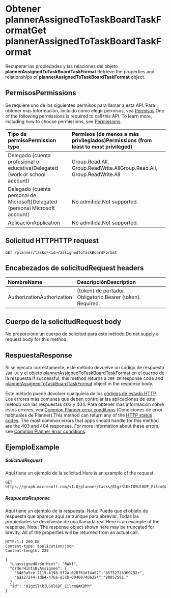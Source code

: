 # <a name="get-plannerassignedtotaskboardtaskformat"></a><span data-ttu-id="40745-101">Obtener plannerAssignedToTaskBoardTaskFormat</span><span class="sxs-lookup"><span data-stu-id="40745-101">Get plannerAssignedToTaskBoardTaskFormat</span></span>

<span data-ttu-id="40745-102">Recuperar las propiedades y las relaciones del objeto **plannerAssignedToTaskBoardTaskFormat**.</span><span class="sxs-lookup"><span data-stu-id="40745-102">Retrieve the properties and relationships of **plannerAssignedToTaskBoardTaskFormat** object.</span></span>
## <a name="permissions"></a><span data-ttu-id="40745-103">Permisos</span><span class="sxs-lookup"><span data-stu-id="40745-103">Permissions</span></span>
<span data-ttu-id="40745-p101">Se requiere uno de los siguientes permisos para llamar a esta API. Para obtener más información, incluido cómo elegir permisos, vea [Permisos](../../../concepts/permissions_reference.md).</span><span class="sxs-lookup"><span data-stu-id="40745-p101">One of the following permissions is required to call this API. To learn more, including how to choose permissions, see [Permissions](../../../concepts/permissions_reference.md).</span></span>

|<span data-ttu-id="40745-106">Tipo de permiso</span><span class="sxs-lookup"><span data-stu-id="40745-106">Permission type</span></span>      | <span data-ttu-id="40745-107">Permisos (de menos a más privilegiados)</span><span class="sxs-lookup"><span data-stu-id="40745-107">Permissions (from least to most privileged)</span></span>              |
|:--------------------|:---------------------------------------------------------|
|<span data-ttu-id="40745-108">Delegado (cuenta profesional o educativa)</span><span class="sxs-lookup"><span data-stu-id="40745-108">Delegated (work or school account)</span></span> | <span data-ttu-id="40745-109">Group.Read.All, Group.ReadWrite.All</span><span class="sxs-lookup"><span data-stu-id="40745-109">Group.Read.All, Group.ReadWrite.All</span></span>    |
|<span data-ttu-id="40745-110">Delegado (cuenta personal de Microsoft)</span><span class="sxs-lookup"><span data-stu-id="40745-110">Delegated (personal Microsoft account)</span></span> | <span data-ttu-id="40745-111">No admitida.</span><span class="sxs-lookup"><span data-stu-id="40745-111">Not supported.</span></span>    |
|<span data-ttu-id="40745-112">Aplicación</span><span class="sxs-lookup"><span data-stu-id="40745-112">Application</span></span> | <span data-ttu-id="40745-113">No admitida.</span><span class="sxs-lookup"><span data-stu-id="40745-113">Not supported.</span></span> |

## <a name="http-request"></a><span data-ttu-id="40745-114">Solicitud HTTP</span><span class="sxs-lookup"><span data-stu-id="40745-114">HTTP request</span></span>
<!-- { "blockType": "ignored" } -->
```http
GET /planner/tasks/<id>/assignedToTaskBoardFormat
```
## <a name="request-headers"></a><span data-ttu-id="40745-115">Encabezados de solicitud</span><span class="sxs-lookup"><span data-stu-id="40745-115">Request headers</span></span>
| <span data-ttu-id="40745-116">Nombre</span><span class="sxs-lookup"><span data-stu-id="40745-116">Name</span></span>      |<span data-ttu-id="40745-117">Descripción</span><span class="sxs-lookup"><span data-stu-id="40745-117">Description</span></span>|
|:----------|:----------|
| <span data-ttu-id="40745-118">Authorization</span><span class="sxs-lookup"><span data-stu-id="40745-118">Authorization</span></span>  | <span data-ttu-id="40745-p102">{token} de portador. Obligatorio.</span><span class="sxs-lookup"><span data-stu-id="40745-p102">Bearer {token}. Required.</span></span> |

## <a name="request-body"></a><span data-ttu-id="40745-121">Cuerpo de la solicitud</span><span class="sxs-lookup"><span data-stu-id="40745-121">Request body</span></span>
<span data-ttu-id="40745-122">No proporcione un cuerpo de solicitud para este método.</span><span class="sxs-lookup"><span data-stu-id="40745-122">Do not supply a request body for this method.</span></span>

## <a name="response"></a><span data-ttu-id="40745-123">Respuesta</span><span class="sxs-lookup"><span data-stu-id="40745-123">Response</span></span>

<span data-ttu-id="40745-124">Si se ejecuta correctamente, este método devuelve un código de respuesta `200 OK` y el objeto [plannerAssignedToTaskBoardTaskFormat](../resources/plannerassignedtotaskboardtaskformat.md) en el cuerpo de la respuesta.</span><span class="sxs-lookup"><span data-stu-id="40745-124">If successful, this method returns a `200 OK` response code and [plannerAssignedToTaskBoardTaskFormat](../resources/plannerassignedtotaskboardtaskformat.md) object in the response body.</span></span>

<span data-ttu-id="40745-p103">Este método puede devolver cualquiera de los [códigos de estado HTTP](../../../concepts/errors.md). Los errores más comunes que deben controlar las aplicaciones de este método son las respuestas 403 y 404. Para obtener más información sobre estos errores, vea [Common Planner error conditions](../resources/planner_overview.md#common-planner-error-conditions) (Condiciones de error habituales de Planner).</span><span class="sxs-lookup"><span data-stu-id="40745-p103">This method can return any of the [HTTP status codes](../../../concepts/errors.md). The most common errors that apps should handle for this method are the 403 and 404 responses. For more information about these errors, see [Common Planner error conditions](../resources/planner_overview.md#common-planner-error-conditions).</span></span>

## <a name="example"></a><span data-ttu-id="40745-128">Ejemplo</span><span class="sxs-lookup"><span data-stu-id="40745-128">Example</span></span>
##### <a name="request"></a><span data-ttu-id="40745-129">Solicitud</span><span class="sxs-lookup"><span data-stu-id="40745-129">Request</span></span>
<span data-ttu-id="40745-130">Aquí tiene un ejemplo de la solicitud.</span><span class="sxs-lookup"><span data-stu-id="40745-130">Here is an example of the request.</span></span>
<!-- {
  "blockType": "request",
  "name": "get_plannerassignedtotaskboardtaskformat"
}-->
```http
GET https://graph.microsoft.com/v1.0/planner/tasks/01gzSlKkIUSUl6DF_EilrmQAKDhh/assignedToTaskBoardFormat
```
##### <a name="response"></a><span data-ttu-id="40745-131">Respuesta</span><span class="sxs-lookup"><span data-stu-id="40745-131">Response</span></span>
<span data-ttu-id="40745-p104">Aquí tiene un ejemplo de la respuesta. Nota: Puede que el objeto de respuesta que aparece aquí se trunque para abreviar. Todas las propiedades se devolverán de una llamada real.</span><span class="sxs-lookup"><span data-stu-id="40745-p104">Here is an example of the response. Note: The response object shown here may be truncated for brevity. All of the properties will be returned from an actual call.</span></span>
<!-- {
  "blockType": "response",
  "truncated": true,
  "@odata.type": "microsoft.graph.plannerAssignedToTaskBoardTaskFormat"
} -->
```http
HTTP/1.1 200 OK
Content-type: application/json
Content-length: 225

{
  "unassignedOrderHint": "RWk1",
  "orderHintsByAssignee": {
    "6463a5ce-2119-4198-9f2a-628761df4a62":"85752723360752+",
    "aaa27244-1db4-476a-a5cb-004607466324":"90057581;"
  },
  "id": "01gzSlKkIUSUl6DF_EilrmQAKDhh"
}
```

<!-- uuid: 8fcb5dbc-d5aa-4681-8e31-b001d5168d79
2015-10-25 14:57:30 UTC -->
<!-- {
  "type": "#page.annotation",
  "description": "Get plannerAssignedToTaskBoardTaskFormat",
  "keywords": "",
  "section": "documentation",
  "tocPath": ""
}-->